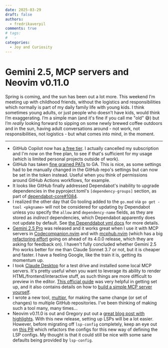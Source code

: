 ```yaml
---
date: 2025-03-29
draft: false
authors:
  - fredrikaverpil
comments: true
# tags:
#   -
categories:
  - Joy and Curiosity
---
```


# Gemini 2.5, MCP servers and Neovim v0.11.0

Spring is coming, and the sun has been out a lot more. This weekend I’m meeting
up with childhood friends, without the logistics and responsibilities which
normally is part of my daily family life with young kids. I think sometimes
young adults, or just people who doesn’t have kids, would think I’m
exaggerating. I’m a simple man (and it's fine if you call me "old" 😅) but I’m
_really_ looking forward to sipping on some newly brewed coffee outdoors and in
the sun, having adult conversations around - not work, not responsibilities, not
logistics - but what comes into mind, in the moment.

---

- GitHub Copilot now has
  [a free tier](https://docs.github.com/en/copilot/about-github-copilot/subscription-plans-for-github-copilot).
  I actually cancelled my subscription and I'm now on the free plan, to see if
  that's sufficient for my usage (which is limited personal projects outside of
  work).
- GitHub has taken
  [fine grained PATs](https://github.blog/changelog/2025-03-18-fine-grained-pats-are-now-generally-available)
  to GA. This is nice, as some settings had to be manually changed in the GitHub
  repo's settings but can now be set in the token instead. Useful when you think
  of permissions around GitHub Actions workflows, for example.
- It looks like GitHub finally addressed Dependabot's inability to upgrade
  dependencies in the pyproject.toml's `[dependency-groups]` section, as part of
  [dependabot-core#1084](https://github.com/dependabot/dependabot-core/issues/10847#event-16730889459).
- I realized the other day that Go tooling added to the `go.mod` via
  `go get -tool <pkgname>` will not be considered for updating by Dependabot
  unless you specify the `allow` and `dependency-name` fields, as they are
  stored as _indirect_ dependencies, which Dependabot apparently does not update
  by default. See
  [the Dependdabot yml docs](https://docs.github.com/en/code-security/dependabot/working-with-dependabot/dependabot-options-reference#allow--)
  for more details.
- [Gemini 2.5 Pro](https://blog.google/technology/google-deepmind/gemini-model-thinking-updates-march-2025/)
  was released and it works great when I use it with MCP servers in
  [Codecompanion.nvim](https://github.com/olimorris/codecompanion.nvim) and with
  [mcphub.nvim](https://github.com/ravitemer/mcphub.nvim) (which has a big
  [refactoring effort](https://github.com/ravitemer/mcphub.nvim/pull/40) going
  on ahead of its 4.0.0 release, which they are asking for feedback on). I
  haven't fully concluded whether Gemini 2.5 Pro works better for me than Claude
  Sonnet 3.7 or not, but it is cheaper and faster. I have a feeling Google, like
  the train it is, getting its momentum up.
- I took [Claude Desktop](https://claude.ai/download) for a test drive and
  installed some local MCP servers. It's pretty useful when you want to leverage
  its ability to render HTML/frontend/interactive stuff, as such things are more
  difficult to preview in the editor.
  [This official guide](https://modelcontextprotocol.io/quickstart/user) was
  very helpful in getting set up, and it also contains details on how to
  [build a simple MCP server yourself](https://modelcontextprotocol.io/quickstart/server).
- I wrote a new tool, [multipr](https://github.com/fredrikaverpil/multipr), for
  making the same change (or set of changes) to multiple GitHub repositories.
  I've been thinking of making such a tool many, many times...
- Neovim v0.11.0 is out and Gregory put out a
  [great blog post with highlights](https://gpanders.com/blog/whats-new-in-neovim-0-11/).
  With this new release, setting up LSPs will be a lot easier. However, before
  migrating off `lsp-config` completely, keep an eye out on
  [this PR](https://github.com/neovim/nvim-lspconfig/pull/3659) which refactors
  the configs for this new way of defining the LSP configs. My thought is that
  it could still be nice with some sane defaults being provided by `lsp-config`.
